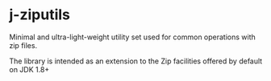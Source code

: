 # j-ziputils
 Minimal and ultra-light-weight utility set used for common operations with zip files.
 
 The library is intended as an extension to the Zip facilities offered by default on JDK 1.8+
